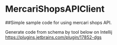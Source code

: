 # MercariShopsAPIClient

##Simple sample code for using mercari shops API.

Generate code from schema by tool below on Intellij
https://plugins.jetbrains.com/plugin/17852-dgs

